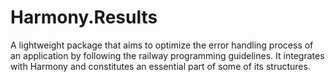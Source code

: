 # Harmony.Results

A lightweight package that aims to optimize the error handling process of an application by following the railway programming guidelines. 
It integrates with Harmony and constitutes an essential part of some of its structures.